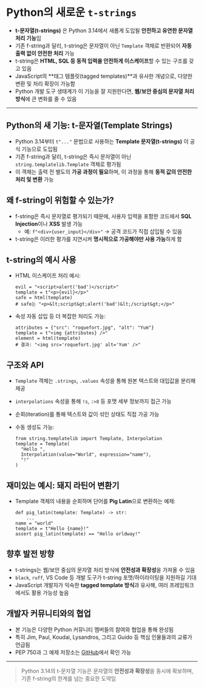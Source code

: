 # Python의 새로운 `t-strings`


* **t-문자열(t-strings)** 은 Python 3.14에서 새롭게 도입될 **안전하고 유연한 문자열 처리 기능**임
* 기존 f-string과 달리, t-string은 문자열이 아닌 `Template` 객체로 반환되어 **자동 출력 없이 안전한 처리** 가능
* t-string은 **HTML, SQL 등 동적 입력을 안전하게 이스케이프**할 수 있는 구조를 갖고 있음
* JavaScript의 \*\*태그 템플릿(tagged templates)\*\*과 유사한 개념으로, 다양한 변환 및 처리 확장이 가능함
* Python 개발 도구 생태계가 이 기능을 잘 지원한다면, **웹/보안 중심의 문자열 처리 방식**에 큰 변화를 줄 수 있음

---

Python의 새 기능: t-문자열(Template Strings)
-------------------------------------

* Python 3.14부터 `t"..."` 문법으로 사용하는 **Template 문자열(t-strings)** 이 공식 기능으로 도입됨
* 기존 f-string과 달리, t-string은 즉시 문자열이 아닌 `string.templatelib.Template` 객체로 평가됨
* 이 객체는 출력 전 별도의 **가공 과정이 필요**하며, 이 과정을 통해 **동적 값의 안전한 처리 및 변환** 가능

왜 f-string이 위험할 수 있는가?
----------------------

* f-string은 즉시 문자열로 평가되기 때문에, 사용자 입력을 포함한 코드에서 **SQL Injection**이나 **XSS** 발생 가능
  + 예: `f"<div>{user_input}</div>"` → 공격 코드가 직접 삽입될 수 있음
* t-string은 이러한 평가를 지연시켜 **명시적으로 가공해야만 사용 가능**하게 함

t-string의 예시 사용
---------------

* HTML 이스케이프 처리 예시:

  ```
  evil = "<script>alert('bad')</script>"  
  template = t"<p>{evil}</p>"  
  safe = html(template)  
  # safe는 "<p>&lt;script&gt;alert('bad')&lt;/script&gt;</p>"  

  ```
* 속성 자동 삽입 등 더 복잡한 처리도 가능:

  ```
  attributes = {"src": "roquefort.jpg", "alt": "Yum"}  
  template = t"<img {attributes} />"  
  element = html(template)  
  # 결과: "<img src='roquefort.jpg' alt='Yum' />"  

  ```

구조와 API
-------

* `Template` 객체는 `.strings`, `.values` 속성을 통해 원본 텍스트와 대입값을 분리해 제공
* `interpolations` 속성을 통해 `!s`, `:>8` 등 포맷 세부 정보까지 접근 가능
* 순회(iteration)를 통해 텍스트와 값이 섞인 상태도 직접 가공 가능
* 수동 생성도 가능:

  ```
  from string.templatelib import Template, Interpolation  
  template = Template(  
    "Hello ",  
    Interpolation(value="World", expression="name"),  
    "!"  
  )  

  ```

재미있는 예시: 돼지 라틴어 변환기
-------------------

* Template 객체의 내용을 순회하며 단어를 **Pig Latin**으로 변환하는 예제:

  ```
  def pig_latin(template: Template) -> str:  
      ...  
  name = "world"  
  template = t"Hello {name}!"  
  assert pig_latin(template) == "Hello orldway!"  

  ```

향후 발전 방향
--------

* t-strings는 웹/보안 중심의 문자열 처리 방식에 **안전성과 확장성**을 가져올 수 있음
* `black`, `ruff`, VS Code 등 개발 도구가 t-string 포맷/하이라이팅을 지원하길 기대
* JavaScript 개발자가 익숙한 **tagged template 방식**과 유사해, 여러 프레임워크에서도 활용 가능성 높음

개발자 커뮤니티와의 협업
-------------

* 본 기능은 다양한 Python 커뮤니티 멤버들의 참여와 협업을 통해 완성됨
* 특히 Jim, Paul, Koudai, Lysandros, 그리고 Guido 등 핵심 인물들과의 교류가 언급됨
* PEP 750과 그 예제 저장소는 [GitHub](https://github.com/davepeck/pep750-examples/)에서 확인 가능

---

> Python 3.14의 t-문자열 기능은 문자열의 **안전성과 확장성**을 동시에 확보하며, 기존 f-string의 한계를 넘는 중요한 도약임

